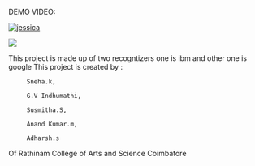 DEMO VIDEO:


[![jessica](https://img.youtube.com/vi/hmlqSHL0nSQ/2.jpg)](https://www.youtube.com/watch?v=hmlqSHL0nSQ)

![](images/jessica.png)


This project is made up of two recogntizers one is ibm and other one is google
This project is created by :

         Sneha.k,
	
         G.V Indhumathi,
	
         Susmitha.S,
	
         Anand Kumar.m,
	
         Adharsh.s
	
Of Rathinam College of Arts and Science Coimbatore

